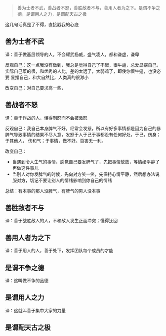 > 善为士者不武，善战者不怒，善胜敌者不与，善用人者为之下。是谓不争之德，是谓用人之力，是谓配天古之极

这几句话真是了不得，直接戳我的心底

## 善为士者不武
译：善于做基层领导的人，不会耀武扬威，盛气凌人，都和谦虚，谦卑

反观自己：这一点我没有做到，我总是觉得自己了不起，很牛逼，总爱显摆自己，实际自己菜的很，和优秀的人比，差的太远了，太弱鸡了，即使你很牛逼，也没必要
显摆自己，和大自然比，人类真的很渺小

改变自己：对自己要求高一些，

## 善战者不怒
译：善于作战的人，懂得制怒而不会被激怒

反观自己：我自己本身脾气不好，经常会发怒，所以有好多事情都是因为自己的暴脾气导致事情的结果不尽人意，发怒于人于己于事都没有任何好处，于己，伤身；于其他人，
伤和气；于事情，做不好。百害无一利。

改变自己：
  * 当遇到令人生气的事情，感觉自己要发脾气了，先把事情放放，等情绪平静了再做这件事儿
  * 当别人对你发脾气的时候，先向对方笑一笑，先保持心情平静，然后想办法说服对方，切记不要让别人的情绪影响到你自己的情绪
  
总结：有本事的那人没脾气，有脾气的男人没本事

## 善胜敌者不与
译：善于战胜敌人的人，不和敌人发生正面冲突；懂得迂回

## 善用人者为之下
译：善于用人的人，善于处下，发挥团队每个成员的才能

## 是谓不争之德
译：这叫做不争的品德

## 是谓用人之力
译：这就叫善于集中大家的力量

## 是谓配天古之极


